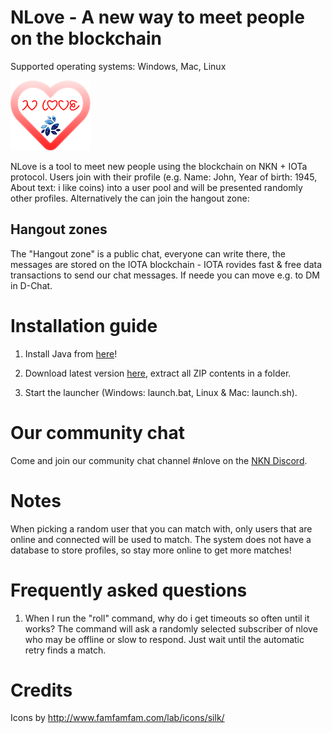 # NLove - A new way to meet people on the blockchain
Supported operating systems: Windows, Mac, Linux

![logo](src/main/java/resources/logo.png)

NLove is a tool to meet new people using the blockchain on NKN + IOTa protocol.
Users join with their profile (e.g. Name: John, Year of birth: 1945, About text: 
i like coins) into a user pool and will be presented randomly other profiles. Alternatively the can join the hangout zone:

## Hangout zones
The "Hangout zone" is a public chat, everyone can write there, the messages are stored 
on the IOTA blockchain - IOTA rovides fast & free data transactions to send our chat messages.
If neede you can move e.g. to DM in D-Chat.

# Installation guide

1) Install Java from [here](https://www.java.com/download)!

2) Download latest version [here](https://github.com/zero24x/nlove/releases/latest/download/nlove.zip), extract all ZIP contents in a folder.

3) Start the launcher (Windows: launch.bat, Linux & Mac: launch.sh).

# Our community chat

Come and join our community chat channel #nlove on the [NKN Discord](https://discord.gg/8Yawr6z).

# Notes

When picking a random user that you can match with, only users that are online and connected 
will be used to match. The system does not have a database to store profiles, so stay 
more online to get more matches!

# Frequently asked questions

1) When I run the "roll" command, why do i get timeouts so often until it works? The 
command will ask a randomly selected subscriber of nlove who may be offline or slow 
to respond. Just wait until the automatic retry finds a match.

# Credits
Icons by http://www.famfamfam.com/lab/icons/silk/
